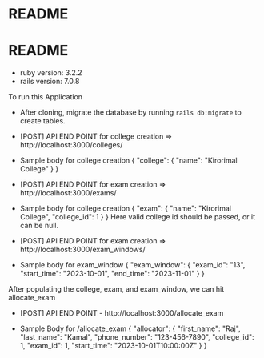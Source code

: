 # README

# README

* ruby version: 3.2.2
* rails version: 7.0.8


To run this Application
* After cloning, migrate the database by running `rails db:migrate` to create tables.

* [POST] API END POINT for college creation => http://localhost:3000/colleges/
* Sample body for college creation
      {
            "college": {
                  "name": "Kirorimal College"
            }
      }

* [POST] API END POINT for exam creation => http://localhost:3000/exams/
* Sample body for college creation
      {
            "exam": {
                  "name": "Kirorimal College",
                  "college_id": 1
            }
      }
Here valid college id should be passed, or it can be null.

* [POST] API END POINT for exam creation => http://localhost:3000/exam_windows/
* Sample body for exam_window
      {
            "exam_window": {
                  "exam_id": "13",
                  "start_time": "2023-10-01",
                  "end_time": "2023-11-01"
            }
      }

After populating the college, exam, and exam_window, we can hit allocate_exam

* [POST] API END POINT - http://localhost:3000/allocate_exam

* Sample Body for /allocate_exam
      {
            "allocator": {
            "first_name": "Raj",
            "last_name": "Kamal",
            "phone_number": "123-456-7890",
            "college_id": 1,
            "exam_id": 1,
            "start_time": "2023-10-01T10:00:00Z"
            }
      }
